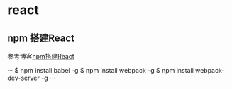 # react

## 

## npm 搭建React


参考博客[npm搭建React](https://blog.csdn.net/u012859720/article/details/70597119)

···
$ npm install babel -g
$ npm install webpack -g
$ npm install webpack-dev-server -g
···
